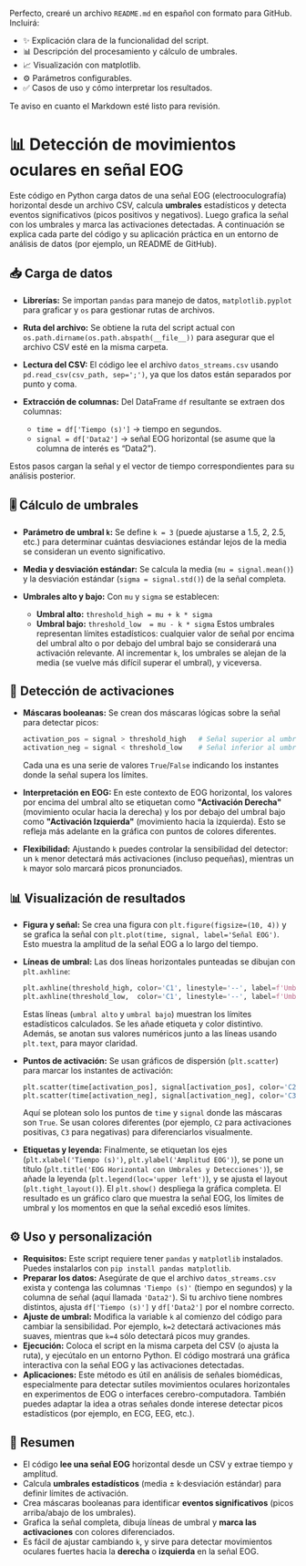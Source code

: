 Perfecto, crearé un archivo `README.md` en español con formato para GitHub. Incluirá:

* ✨ Explicación clara de la funcionalidad del script.
* 📊 Descripción del procesamiento y cálculo de umbrales.
* 📈 Visualización con matplotlib.
* ⚙️ Parámetros configurables.
* ✅ Casos de uso y cómo interpretar los resultados.

Te aviso en cuanto el Markdown esté listo para revisión.


# 📊 Detección de movimientos oculares en señal EOG

Este código en Python carga datos de una señal EOG (electrooculografía) horizontal desde un archivo CSV, calcula **umbrales** estadísticos y detecta eventos significativos (picos positivos y negativos). Luego grafica la señal con los umbrales y marca las activaciones detectadas. A continuación se explica cada parte del código y su aplicación práctica en un entorno de análisis de datos (por ejemplo, un README de GitHub).

## 📥 Carga de datos

* **Librerías:** Se importan `pandas` para manejo de datos, `matplotlib.pyplot` para graficar y `os` para gestionar rutas de archivos.
* **Ruta del archivo:** Se obtiene la ruta del script actual con `os.path.dirname(os.path.abspath(__file__))` para asegurar que el archivo CSV esté en la misma carpeta.
* **Lectura del CSV:** El código lee el archivo `datos_streams.csv` usando `pd.read_csv(csv_path, sep=';')`, ya que los datos están separados por punto y coma.
* **Extracción de columnas:** Del DataFrame `df` resultante se extraen dos columnas:

  * `time = df['Tiempo (s)']` → tiempo en segundos.
  * `signal = df['Data2']` → señal EOG horizontal (se asume que la columna de interés es “Data2”).

Estos pasos cargan la señal y el vector de tiempo correspondientes para su análisis posterior.

## 🎚️ Cálculo de umbrales

* **Parámetro de umbral `k`:** Se define `k = 3` (puede ajustarse a 1.5, 2, 2.5, etc.) para determinar cuántas desviaciones estándar lejos de la media se consideran un evento significativo.
* **Media y desviación estándar:** Se calcula la media (`mu = signal.mean()`) y la desviación estándar (`sigma = signal.std()`) de la señal completa.
* **Umbrales alto y bajo:** Con `mu` y `sigma` se establecen:

  * **Umbral alto:** `threshold_high = mu + k * sigma`
  * **Umbral bajo:** `threshold_low  = mu - k * sigma`
    Estos umbrales representan límites estadísticos: cualquier valor de señal por encima del umbral alto o por debajo del umbral bajo se considerará una activación relevante. Al incrementar `k`, los umbrales se alejan de la media (se vuelve más difícil superar el umbral), y viceversa.

## 🎯 Detección de activaciones

* **Máscaras booleanas:** Se crean dos máscaras lógicas sobre la señal para detectar picos:

  ```python
  activation_pos = signal > threshold_high   # Señal superior al umbral alto
  activation_neg = signal < threshold_low    # Señal inferior al umbral bajo
  ```

  Cada una es una serie de valores `True`/`False` indicando los instantes donde la señal supera los límites.
* **Interpretación en EOG:** En este contexto de EOG horizontal, los valores por encima del umbral alto se etiquetan como **"Activación Derecha"** (movimiento ocular hacia la derecha) y los por debajo del umbral bajo como **"Activación Izquierda"** (movimiento hacia la izquierda). Esto se refleja más adelante en la gráfica con puntos de colores diferentes.
* **Flexibilidad:** Ajustando `k` puedes controlar la sensibilidad del detector: un `k` menor detectará más activaciones (incluso pequeñas), mientras un `k` mayor solo marcará picos pronunciados.

## 📊 Visualización de resultados

* **Figura y señal:** Se crea una figura con `plt.figure(figsize=(10, 4))` y se grafica la señal con `plt.plot(time, signal, label='Señal EOG')`. Esto muestra la amplitud de la señal EOG a lo largo del tiempo.
* **Líneas de umbral:** Las dos líneas horizontales punteadas se dibujan con `plt.axhline`:

  ```python
  plt.axhline(threshold_high, color='C1', linestyle='--', label=f'Umbral alto = μ + {k}·σ')
  plt.axhline(threshold_low,  color='C1', linestyle='--', label=f'Umbral bajo = μ \u2212 {k}·σ')
  ```

  Estas líneas (`umbral alto` y `umbral bajo`) muestran los límites estadísticos calculados. Se les añade etiqueta y color distintivo. Además, se anotan sus valores numéricos junto a las líneas usando `plt.text`, para mayor claridad.
* **Puntos de activación:** Se usan gráficos de dispersión (`plt.scatter`) para marcar los instantes de activación:

  ```python
  plt.scatter(time[activation_pos], signal[activation_pos], color='C2', marker='.', label='Activación Derecha')
  plt.scatter(time[activation_neg], signal[activation_neg], color='C3', marker='.', label='Activación Izquierda')
  ```

  Aquí se plotean solo los puntos de `time` y `signal` donde las máscaras son `True`. Se usan colores diferentes (por ejemplo, `C2` para activaciones positivas, `C3` para negativas) para diferenciarlos visualmente.
* **Etiquetas y leyenda:** Finalmente, se etiquetan los ejes (`plt.xlabel('Tiempo (s)')`, `plt.ylabel('Amplitud EOG')`), se pone un título (`plt.title('EOG Horizontal con Umbrales y Detecciones')`), se añade la leyenda (`plt.legend(loc='upper left')`), y se ajusta el layout (`plt.tight_layout()`). El `plt.show()` despliega la gráfica completa. El resultado es un gráfico claro que muestra la señal EOG, los límites de umbral y los momentos en que la señal excedió esos límites.

## ⚙️ Uso y personalización

* **Requisitos:** Este script requiere tener `pandas` y `matplotlib` instalados. Puedes instalarlos con `pip install pandas matplotlib`.
* **Preparar los datos:** Asegúrate de que el archivo `datos_streams.csv` exista y contenga las columnas `'Tiempo (s)'` (tiempo en segundos) y la columna de señal (aquí llamada `'Data2'`). Si tu archivo tiene nombres distintos, ajusta `df['Tiempo (s)']` y `df['Data2']` por el nombre correcto.
* **Ajuste de umbral:** Modifica la variable `k` al comienzo del código para cambiar la sensibilidad. Por ejemplo, `k=2` detectará activaciones más suaves, mientras que `k=4` sólo detectará picos muy grandes.
* **Ejecución:** Coloca el script en la misma carpeta del CSV (o ajusta la ruta), y ejecútalo en un entorno Python. El código mostrará una gráfica interactiva con la señal EOG y las activaciones detectadas.
* **Aplicaciones:** Este método es útil en análisis de señales biomédicas, especialmente para detectar sutiles movimientos oculares horizontales en experimentos de EOG o interfaces cerebro-computadora. También puedes adaptar la idea a otras señales donde interese detectar picos estadísticos (por ejemplo, en ECG, EEG, etc.).

## 🔑 Resumen

* El código **lee una señal EOG** horizontal desde un CSV y extrae tiempo y amplitud.
* Calcula **umbrales estadísticos** (media ± k·desviación estándar) para definir límites de activación.
* Crea máscaras booleanas para identificar **eventos significativos** (picos arriba/abajo de los umbrales).
* Grafica la señal completa, dibuja líneas de umbral y **marca las activaciones** con colores diferenciados.
* Es fácil de ajustar cambiando `k`, y sirve para detectar movimientos oculares fuertes hacia la **derecha** o **izquierda** en la señal EOG.
